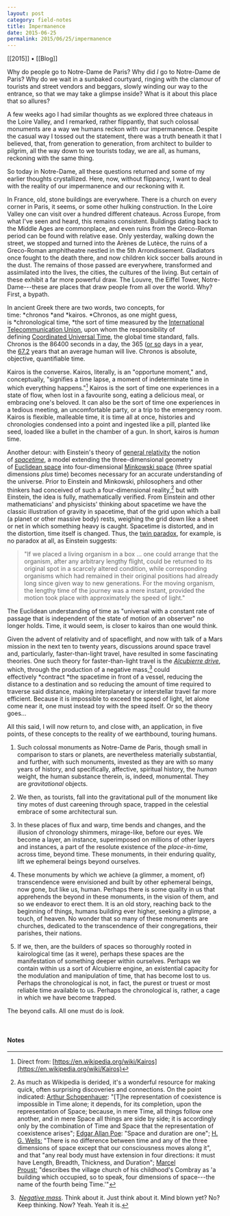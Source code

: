 ```yaml
---
layout: post
category: field-notes
title: Impermanence
date: 2015-06-25
permalink: 2015/06/25/impermanence
---
```


[[2015]] • [[Blog]]

Why do people go to Notre-Dame de Paris? Why did *I* go to Notre-Dame de Paris? Why do we wait in a sunbaked courtyard, ringing with the clamour of tourists and street vendors and beggars, slowly winding our way to the entrance, so that we may take a glimpse inside? What is it about this place that so allures?

A few weeks ago I had similar thoughts as we explored three chateaus in the Loire Valley, and I remarked, rather flippantly, that such colossal monuments are a way we humans reckon with our impermanence. Despite the casual way I tossed out the statement, there was a truth beneath it that I believed, that, from generation to generation, from architect to builder to pilgrim, all the way down to we tourists today, we are all, as humans, reckoning with the same thing.

So today in Notre-Dame, all these questions returned and some of my earlier thoughts crystallized. Here, now, without flippancy, I want to deal with the reality of our impermanence and our reckoning with it.

In France, old, stone buildings are everywhere. There is a church on every corner in Paris, it seems, or some other hulking construction. In the Loire Valley one can visit over a hundred different chateaus. Across Europe, from what I've seen and heard, this remains consistent. Buildings dating back to the Middle Ages are commonplace, and even ruins from the Greco-Roman period can be found with relative ease. Only yesterday, walking down the street, we stopped and turned into the Arènes de Lutèce, the ruins of a Greco-Roman amphitheatre nestled in the 5th Arrondissement. Gladiators once fought to the death there, and now children kick soccer balls around in the dust. The remains of those passed are everywhere, transformed and assimilated into the lives, the cities, the cultures of the living. But certain of these exhibit a far more powerful draw. The Louvre, the Eiffel Tower, Notre-Dame---these are places that draw people from all over the world. Why? First, a bypath.

In ancient Greek there are two words, two concepts, for time: *chronos *and *kairos. *Chronos, as one might guess, is *chronological time, *the sort of time measured by the [International Telecommunication Union](https://en.wikipedia.org/wiki/International_Telecommunication_Union), upon whom the responsibility of defining [Coordinated Universal Time](https://en.wikipedia.org/wiki/Coordinated_Universal_Time), the global time standard, falls. Chronos is the 86400 seconds in a day, the 365 ([or so](https://en.wikipedia.org/wiki/Year#Variation_in_the_length_of_the_year_and_the_day) days in a year, the [67.2](https://en.wikipedia.org/wiki/Life_expectancy) years that an average human will live. Chronos is absolute, objective, quantifiable time. 

Kairos is the converse. Kairos, literally, is an "opportune moment," and, conceptually, "signifies a time lapse, a moment of indeterminate time in which everything happens."[^1] Kairos is the sort of time one experiences in a state of flow, when lost in a favourite song, eating a delicious meal, or embracing one's beloved. It can also be the sort of time one experiences in a tedious meeting, an uncomfortable party, or a trip to the emergency room. Kairos is flexible, malleable time, it is time all at once, histories and chronologies condensed into a point and ingested like a pill, planted like seed, loaded like a bullet in the chamber of a gun. In short, kairos is *human* time.

Another detour: with Einstein's theory of [general relativity](https://en.wikipedia.org/wiki/General_relativity) the notion of [*spacetime*](https://en.wikipedia.org/wiki/Spacetime), a model extending the three-dimensional geometry of [Euclidean space](https://en.wikipedia.org/wiki/Euclidean_space) into four-dimensional [Minkowski space](https://en.wikipedia.org/wiki/Minkowski_space) (three spatial dimensions *plus* time) becomes necessary for an accurate understanding of the universe. Prior to Einstein and Minkowski, philosophers and other thinkers had conceived of such a four-dimensional reality,[^2] but with Einstein, the idea is fully, mathematically verified. From Einstein and other mathematicians' and physicists' thinking about spacetime we have the classic illustration of gravity in spacetime, that of the grid upon which a ball (a planet or other massive body) rests, weighing the grid down like a sheet or net in which something heavy is caught. Spacetime is distorted, and in the distortion, time itself is changed. Thus, the [twin paradox](https://en.wikipedia.org/wiki/Twin_paradox), for example, is no paradox at all, as Einstein suggests:

> "If we placed a living organism in a box ... one could arrange that the organism, after any arbitrary lengthy flight, could be returned to its original spot in a scarcely altered condition, while corresponding organisms which had remained in their original positions had already long since given way to new generations. For the moving organism, the lengthy time of the journey was a mere instant, provided the motion took place with approximately the speed of light."

The Euclidean understanding of time as "universal with a constant rate of passage that is independent of the state of motion of an observer" no longer holds. Time, it would seem, is closer to kairos than one would think.

Given the advent of relativity and of spaceflight, and now with talk of a Mars mission in the next ten to twenty years, discussions around space travel and, particularly, faster-than-light travel, have resulted in some fascinating theories. One such theory for faster-than-light travel is the [*Alcubierre drive*](https://en.wikipedia.org/wiki/Alcubierre_drive), which, through the production of a negative mass,[^3] could effectively *contract *the spacetime in front of a vessel, reducing the distance to a destination and so reducing the amount of time required to traverse said distance, making interplanetary or interstellar travel far more efficient. Because it is impossible to exceed the speed of light, let alone come near it, one must instead toy with the speed itself. Or so the theory goes...

All this said, I will now return to, and close with, an application, in five points, of these concepts to the reality of we earthbound, touring humans.

1. Such colossal monuments as Notre-Dame de Paris, though small in comparison to stars or planets, are nevertheless materially substantial, and further, with such monuments, invested as they are with so many years of history, and specifically, affective, spiritual history, the *human* weight, the human substance therein, is, indeed, monumental. They are *gravitational* objects.

2. We then, as tourists, fall into the gravitational pull of the monument like tiny motes of dust careening through space, trapped in the celestial embrace of some architectural sun.

3. In these places of flux and warp, time bends and changes, and the illusion of chronology shimmers, mirage-like, before our eyes. We become a layer, an instance, superimposed on millions of other layers and instances, a part of the resolute existence of the *place-in-time,* across time, beyond time. These monuments, in their enduring quality, lift we ephemeral beings beyond ourselves.

4. These monuments by which we achieve (a glimmer, a moment, of) transcendence were envisioned and built by other ephemeral beings, now gone, but like us, human. Perhaps there is some quality in us that apprehends the beyond in these monuments, in the vision of them, and so we endeavor to erect them. It is an old story, reaching back to the beginning of things, humans building ever higher, seeking a glimpse, a touch, of heaven. No wonder that so many of these monuments are churches, dedicated to the transcendence of their congregations, their parishes, their nations.

5. If we, then, are the builders of spaces so thoroughly rooted in kairological time (as it were), perhaps these spaces are the manifestation of something deeper within ourselves. Perhaps we contain within us a sort of Alcubierre engine, an existential capacity for the modulation and manipulation of time, that has become lost to us. Perhaps the chronological is not, in fact, the purest or truest or most reliable time available to us. Perhaps the chronological is, rather, a cage in which we have become trapped. 

The beyond calls. All one must do is *look.*

<br>

#### Notes

[^1]: Direct from: [https://en.wikipedia.org/wiki/Kairos](https://en.wikipedia.org/wiki/Kairos)

[^2]: As much as Wikipedia is derided, it's a wonderful resource for making quick, often surprising discoveries and connections. On the point indicated: [Arthur Schopenhauer](https://en.wikipedia.org/wiki/On_the_Fourfold_Root_of_the_Principle_of_Sufficient_Reason): "\[T\]he representation of coexistence is impossible in Time alone; it depends, for its completion, upon the representation of Space; because, in mere Time, all things follow one another, and in mere Space all things are side by side; it is accordingly only by the combination of Time and Space that the representation of coexistence arises"; [Edgar Allan Poe](https://en.wikipedia.org/wiki/Edgar_Allan_Poe): "Space and duration are one"; [H. G. Wells:](https://en.wikipedia.org/wiki/H._G._Wells) "There is no difference between time and any of the three dimensions of space except that our consciousness moves along it\", and that "any real body must have extension in four directions: it must have Length, Breadth, Thickness, and Duration"; [Marcel Proust:](https://en.wikipedia.org/wiki/Marcel_Proust) "describes the village church of his childhood's Combray as 'a building which occupied, so to speak, four dimensions of space---the name of the fourth being Time.'"

[^3]: [*Negative mass*](https://en.wikipedia.org/wiki/Negative_mass). Think about it. Just think about it. Mind blown yet? No? Keep thinking. Now? Yeah. Yeah it is.
